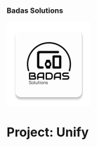 ### Badas Solutions
![App Logo](app/src/main/res/mipmap-xxxhdpi/ic_launcher.png)

# Project: Unify


